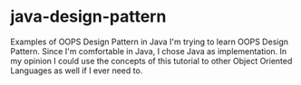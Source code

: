 # java-design-pattern
Examples of OOPS Design Pattern in Java
I'm trying to learn OOPS Design Pattern. Since I'm comfortable in Java, I chose Java as implementation. In my opinion I could
use the concepts of this tutorial to other Object Oriented Languages as well if I ever need to.

